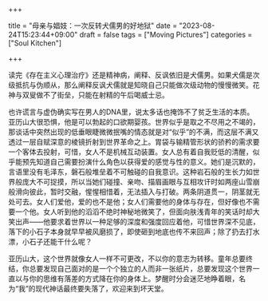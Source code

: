 +++

title = "母亲与娼妓：一次反转犬儒男的好地狱"
date = "2023-08-24T15:23:44+09:00"
draft = false
tags = ["Moving Pictures"]
categories = ["Soul Kitchen"]

+++

读完《存在主义心理治疗》还是精神病，阐释、反讽依旧是犬儒男。如果犬儒是次级抵抗与伪顺从，那么阐释反讽犬儒就是知晓自己只能做次级动物的慢慢微笑。花神与双叟做不了街垒，只能在射精的午后喝威士忌。

也许谎言与虚伪确实写在男人的DNA里，说太多话也掩饰不了贫乏生活的本质。亚历山大很恐惧，他是可以勃起的口欲期婴孩。世界似乎是取之不尽用之不竭的，那谈话中突然出现的低垂眼睫微微抿嘴的情态就是对“似乎”的不满，而这层不满又透过一层自赋深意的棱镜折射到世界革命之上。胃袋与输精管形状的骄矜的需求要一个客体去投射，可惜，女人不是机械互动装置。女人总有着自我贬低的清醒，似乎能预先知道自己需要扮演什么角色以获得爱的感觉与性的意义。她们是沉默的，言语里没有毛泽东，磐石般堆垒着不可触碰的自我意识。这种岩石般的生长力如世界般庞大不可捉摸，所以当她们碰撞、亲吻、描眉画眼与互相攻讦时如两座山雪崩般滑向彼此，暂时交融，惺惺相惜着，无法插入与打破。两条阴道贯一，阴茎就无处可去。女人们爱他，爱的也不是他；女人们需要他的身体与存在，但好像也不需要一个他。女人听到他的滔滔不绝时神秘地微笑了，但面向肤浅青年的笑话时却大笑出声——他要求着世界以一种足够的深度和强度回应着他，可惜世界深不见底，落下的小石子本身就早早被风磨损了，即使砸到地底也传不来回声；除了扔去打水漂，小石子还能干什么呢？

亚历山大，这个世界就像女人一样不可更改，不以你的意志为转移。童年总要终结，你总要发现自己面对的是一个个独立的人而非一张纸片，总要发现这个世界一直以与你的思维有落差的方式降在你的身体上。梦醒时分会迷茫地睁着眼，名为“我”的现代神话最终要失落了，欢迎来到坏天堂。
